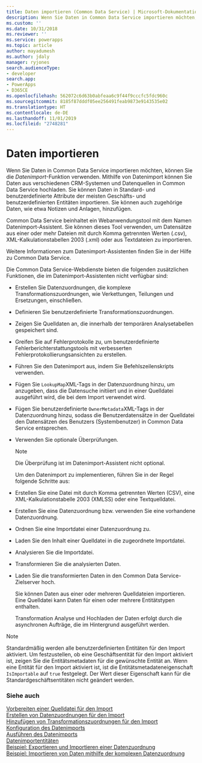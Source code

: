 ```yaml
---
title: Daten importieren (Common Data Service) | Microsoft-Dokumentation
description: Wenn Sie Daten in Common Data Service importieren möchten, können Sie die *Datenimport*-Funktion verwenden. Mithilfe von Datenimport können Sie Daten aus verschiedenen CRM-Systemen und Datenquellen in Common Data Service hochladen
ms.custom: ''
ms.date: 10/31/2018
ms.reviewer: ''
ms.service: powerapps
ms.topic: article
author: mayadumesh
ms.author: jdaly
manager: ryjones
search.audienceType:
- developer
search.app:
- PowerApps
- D365CE
ms.openlocfilehash: 562072c6d63b0abfeaa6c9f44f9cccfc5fdc960c
ms.sourcegitcommit: 8185f87dddf05ee256491feab9873e9143535e02
ms.translationtype: HT
ms.contentlocale: de-DE
ms.lasthandoff: 11/01/2019
ms.locfileid: "2748281"
---
```

# <a name="import-data"></a>Daten importieren

<!--
Was Mike Carter


https://docs.microsoft.com/dynamics365/customer-engagement/developer/import-data



This should be the generic high-level content to support either web api or org service

Should there be a separate topic for organization service and Web API?
All these functions & actions exist:

RetrieveParsedDataImportFile Function
https://docs.microsoft.com/dynamics365/customer-engagement/web-api/retrieveparseddataimportfile?view=dynamics-ce-odata-9
GetDistinctValuesImportFile Function
https://docs.microsoft.com/dynamics365/customer-engagement/web-api/getdistinctvaluesimportfile?view=dynamics-ce-odata-9
ParseImport Function
https://docs.microsoft.com/dynamics365/customer-engagement/web-api/parseimport?view=dynamics-ce-odata-9
TransformImport Action
https://docs.microsoft.com/dynamics365/customer-engagement/web-api/transformimport?view=dynamics-ce-odata-9
ImportRecordsImport Action
https://docs.microsoft.com/dynamics365/customer-engagement/web-api/importrecordsimport?view=dynamics-ce-odata-9
ExportMappingsImportMap Action
https://docs.microsoft.com/dynamics365/customer-engagement/web-api/exportmappingsimportmap?view=dynamics-ce-odata-9
ImportMappingsImportMap Action
https://docs.microsoft.com/dynamics365/customer-engagement/web-api/importmappingsimportmap?view=dynamics-ce-odata-9

Or should the core general content simply include both?

-->
Wenn Sie Daten in Common Data Service importieren möchten, können Sie die *Datenimport*-Funktion verwenden. Mithilfe von Datenimport können Sie Daten aus verschiedenen CRM-Systemen und Datenquellen in Common Data Service hochladen. Sie können Daten in Standard- und benutzerdefinierte Attribute der meisten Geschäfts- und benutzerdefinierten Entitäten importieren. Sie können auch zugehörige Daten, wie etwa Notizen und Anlagen, hinzufügen.  
  
Common Data Service beinhaltet ein Webanwendungstool mit dem Namen Datenimport-Assistent. Sie können dieses Tool verwenden, um Datensätze aus einer oder mehr Dateien mit durch Komma getrennten Werten (.csv), XML-Kalkulationstabellen 2003 (.xml) oder aus Textdateien zu importieren.  
  
 Weitere Informationen zum Datenimport-Assistenten finden Sie in der Hilfe zu Common Data Service.  
  
 Die Common Data Service-Webdienste bieten die folgenden zusätzlichen Funktionen, die im Datenimport-Assistenten nicht verfügbar sind:  
  
- Erstellen Sie Datenzuordnungen, die komplexe Transformationszuordnungen, wie Verkettungen, Teilungen und Ersetzungen, einschließen.  
  
- Definieren Sie benutzerdefinierte Transformationszuordnungen.  
  
- Zeigen Sie Quelldaten an, die innerhalb der temporären Analysetabellen gespeichert sind.  
  
- Greifen Sie auf Fehlerprotokolle zu, um benutzerdefinierte Fehlerberichterstattungstools mit verbesserten Fehlerprotokollierungsansichten zu erstellen.  
  
- Führen Sie den Datenimport aus, indem Sie Befehlszeilenskripts verwenden.  
  
- Fügen Sie `LookupMap`XML-Tags in der Datenzuordnung hinzu, um anzugeben, dass die Datensuche initiiert und in einer Quelldatei ausgeführt wird, die bei dem Import verwendet wird.  
  
- Fügen Sie benutzerdefinierte `OwnerMetadata`XML-Tags in der Datenzuordnung hinzu, sodass die Benutzerdatensätze in der Quelldatei den Datensätzen des Benutzers (Systembenutzer) in Common Data Service entsprechen.  
  
- Verwenden Sie optionale Überprüfungen.  
  
  > [!NOTE]
  >  Die Überprüfung ist im Datenimport-Assistent nicht optional.  
  
  Um den Datenimport zu implementieren, führen Sie in der Regel folgende Schritte aus:  
  
- Erstellen Sie eine Datei mit durch Komma getrennten Werten (CSV), eine XML-Kalkulationstabelle 2003 (XMLSS) oder eine Textquelldatei.  
  
- Erstellen Sie eine Datenzuordnung bzw. verwenden Sie eine vorhandene Datenzuordnung.  
  
- Ordnen Sie eine Importdatei einer Datenzuordnung zu.  
  
- Laden Sie den Inhalt einer Quelldatei in die zugeordnete Importdatei.  
  
- Analysieren Sie die Importdatei.  
  
- Transformieren Sie die analysierten Daten.  
  
- Laden Sie die transformierten Daten in den Common Data Service-Zielserver hoch.  
  
  Sie können Daten aus einer oder mehreren Quelldateien importieren. Eine Quelldatei kann Daten für einen oder mehrere Entitätstypen enthalten.  
  
  Transformation Analyse und Hochladen der Daten erfolgt durch die asynchronen Aufträge, die im Hintergrund ausgeführt werden.  
  
> [!NOTE]
>  Standardmäßig werden alle benutzerdefinierten Entitäten für den Import aktiviert. Um festzustellen, ob eine Geschäftsentität für den Import aktiviert ist, zeigen Sie die Entitätsmetadaten für die gewünschte Entität an. Wenn eine Entität für den Import aktiviert ist, ist die Entitätsmetadateneigenschaft `IsImportable` auf `true` festgelegt. Der Wert dieser Eigenschaft kann für die Standardgeschäftsentitäten nicht geändert werden. <!--[!INCLUDE[metadata_browser](../includes/metadata-browser.md)]-->  


### <a name="see-also"></a>Siehe auch

[Vorbereiten einer Quelldatei für den Import](prepare-source-files-import.md)<br />
[Erstellen von Datenzuordnungen für den Import](create-data-maps-for-import.md)<br />
[Hinzufügen von Transformationszuordnungen für den Import](add-transformation-mappings-import.md)<br />
[Konfiguration des Datenimports](configure-data-import.md)<br />
[Ausführen des Datenimports](run-data-import.md)<br />
[Datenimportentitäten](data-import-entities.md)<br />
[Beispiel: Exportieren und Importieren einer Datenzuordnung](org-service/samples/export-import-data-map.md)<br />
[Beispiel: Importieren von Daten mithilfe der komplexen Datenzuordnung](org-service/samples/import-data-complex-data-map.md)<br />
